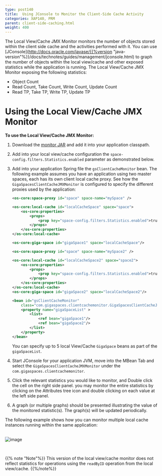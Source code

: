 ```yaml
---
type: post140
title:  Using JConsole to Monitor the Client-Side Cache Activity
categories: XAP140, PRM
parent: client-side-caching.html
weight: 400
---
```




The Local View/Cache JMX Monitor monitors the number of objects stored within the client side cache and the activities performed with it. You can use [JConsole](http://docs.oracle.com/javase/{{%version "java-version"%}}/docs/technotes/guides/management/jconsole.html) to graph the number of objects within the local view/cache and other exposed statistics while the application is running. The Local View/Cache JMX Monitor exposing the following statistics:

- Object Count
- Read Count, Take Count, Write Count, Update Count
- Read TP, Take TP, Write TP, Update TP

# Using the Local View/Cache JMX Monitor

**To use the Local View/Cache JMX Monitor:**

1. Download the [monitor JAR](/download_files/GSClientCacheJMXMonitorXAP9.jar) and add it into your application classpath.
1. Add into your local view/cache configuration the `space-config.filters.Statistics.enabled` parameter as demonstrated below.
1. Add into your application Spring file the `gsClientCacheMonitor` bean. The following example assumes you have an application using two master spaces, each has its own client local cache proxy. See how the `GigaSpacesClientCacheJMXMonitor` is configured to specify the different proxies used by the application:


	```xml
	<os-core:space-proxy id="space" space-name="mySpace" />

	<os-core:local-cache id="localCacheSpace" space="space">
		<os-core:properties>
			<props>
				<prop key="space-config.filters.Statistics.enabled">true</prop>
			</props>
		</os-core:properties>
	</os-core:local-cache>

	<os-core:giga-space id="gigaSpace1" space="localCacheSpace"/>

	<os-core:space-proxy id="space" space-name="mySpace2" />

	<os-core:local-cache id="localCacheSpace2" space="space2">
		<os-core:properties>
			<props>
				<prop key="space-config.filters.Statistics.enabled">true</prop>
			</props>
		</os-core:properties>
	</os-core:local-cache>
	<os-core:giga-space id="gigaSpace2" space="localCacheSpace2"/>

	<bean id="gsClientCacheMonitor"
		class="com.gigaspaces.clientcachemonitor.GigaSpacesClientCacheJMXMonitor">
		<property name="gigaSpaceList" >
			<list>
				<ref bean="gigaSpace1"/>
				<ref bean="gigaSpace2"/>
			</list>
		</property>
	</bean>
	```

	You can specify up to 5 local View/Cache `GigaSpace` beans as part of the `gigaSpaceList`.

1. Start JConsole for your application JVM, move into the MBean Tab and select the `GigaSpacesClientCacheJMXMonitor` under the `com.gigaspaces.clientcachemonitor`.
1. Click the relevant statistics you would like to monitor, and Double click the cell on the right side panel. you may monitor the entire statistics by clicking on the Attributes tree icon and double clicking on each value at the left side panel.
1. A graph (or multiple graphs) should be presented illustrating the value of the monitored statistic(s). The graph(s) will be updated periodically.

The following example shows how you can monitor multiple local cache instances running within the same application:<br>
<br>

![image](/attachment_files/clientCacheJMXMonitor.jpg)

<br>

{{% note "Note"%}}
This version of the local view/cache monitor does not reflect statistics for operations using the `readByID` operation from the local view/cache.
{{%/note%}}


